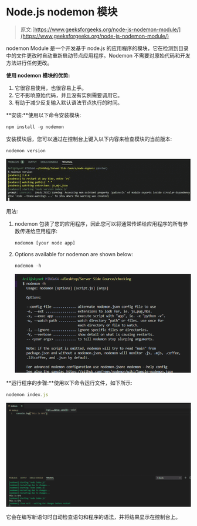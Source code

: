 # Node.js nodemon 模块

> 原文:[https://www.geeksforgeeks.org/node-js-nodemon-module/](https://www.geeksforgeeks.org/node-js-nodemon-module/)

nodemon Module 是一个开发基于 node.js 的应用程序的模块，它在检测到目录中的文件更改时自动重新启动节点应用程序。Nodemon 不需要对原始代码和开发方法进行任何更改。

**使用 nodemon 模块的优势:**

1.  它很容易使用，也很容易上手。
2.  它不影响原始代码，并且没有实例需要调用它。
3.  有助于减少反复输入默认语法节点<file name="">执行的时间。</file>

**安装:**使用以下命令安装模块:

```js
npm install -g nodemon
```

安装模块后，您可以通过在控制台上键入以下内容来检查模块的当前版本:

```js
nodemon version
```

![](img/104d256cc97a0693b1d276078fbadfe1.png)

用法:

1.  nodemon 包装了您的应用程序，因此您可以将通常传递给应用程序的所有参数传递给应用程序:

    ```js
    nodemon [your node app]

    ```

2.  Options available for nodemon are shown below:

    ```js
    nodemon -h

    ```

    ![](img/9425a962616afd6d9e70bbd185e11a3f.png)

**运行程序的步骤:**使用以下命令运行文件，如下所示:

```js
nodemon index.js
```

![](img/3ca4b63d1622b0655ed5b211c6d7c106.png)

它会在编写新语句时自动检查语句和程序的语法，并将结果显示在控制台上。